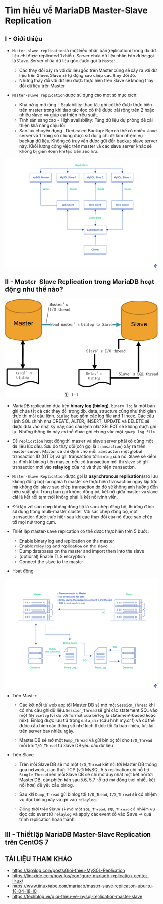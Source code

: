 # Tìm hiểu về MariaDB Master-Slave Replication  


## I - Giới thiệu  
- `Master-slave replication` là một kiểu nhân bản(replication) trong đó dữ liệu chỉ được replicated 1 chiều. Server chứa dữ liệu nhân bản được gọi là `Slave`. Server chứa dữ liệu gốc được gọi là `Master`  

  - Các thay đổi xảy ra với dữ liệu gốc trên Master cũng sẽ xảy ra với dữ liệu trên Slave. Slave sẽ tự động sao chép các thay đổi đó.  
  - Những thay đổi với dữ liệu được thực hiện trên Slave sẽ không thay đổi dữ liệu trên Master.  

- `Master-slave replication` được sử dụng cho một số mục đích:  

  - Khả năng mở rộng - Scalability: thao tác ghi có thể được thực hiện trên master trong khi thao tác đọc có thể được trải rộng trên 2 hoặc nhiều slave ==> giúp cải thiện hiệu suất.    
  - Tính sẵn sàng cao - High availability: Tăng dữ liệu dự phòng để cải thiện khả năng chịu lỗi.  
  - Sao lưu chuyên dụng - Dedicated Backup: Bạn có thể có nhiều slave server và 1 trong số chúng được sử dụng chỉ để làm nhiệm vụ backup dữ liệu. Không có truy vấn được gửi đến backup slave server này. Khối lượng công việc trên master và các slave server khác sẽ không bị gián đoạn khi tạo bản sao lưu.  

<p align="center"><img src="../../../../images/sql/toptal-blog-image-1543512385306-1f627e3afafe9665f763469ba0a283d3.png"></p>  

## II - Master-Slave Replication trong MariaDB hoạt động như thế nào?  

<p align="center"><img src="../../../../images/sql/mysql-replication-principle.png"></p>  

- MariaDB replication dựa trên **binary log (binlog)**. `binary log` là một bản ghi chứa tất cả các thay đổi trong db, data, structure cũng như thời gian thực thi mỗi câu lệnh. `binlog` bao gồm các log file and 1 index. Các câu lệnh SQL chính như CREATE, ALTER, INSERT, UPDATE và DELETE sẽ được đưa vào nhật ký này; các câu lệnh như SELECT sẽ không được ghi lại. Những thông tin này có thể được ghi chung vào một `query.log file`.  

- Để `replication` hoạt động thì master và slave server phải có cùng một dữ liệu lúc đầu. Sau đó thay đổi(còn gọi là `transaction`) xảy ra trên master server. Master sẽ chỉ định cho mỗi transaction một global transaction ID (GTID) và ghi transaction tới `binlog` của nó. Slave sẽ kiểm tra định kì binlog trên master, nếu có transaction mới thì slave sẽ ghi transaction mới vào **relay log** của nó và thực hiện transaction.  

- `Master-Slave Replication` được gọi là **asynchronous replication**(sao lưu không đồng bộ) có nghĩa là master sẽ thực hiện transaction ngay lập tức mà không đợi slave sao chép transaction do đó sẽ không ảnh hưởng đến hiệu suất ghi. Trong bản ghi không đồng bộ, kết nối giữa master và slave chỉ là kết nối tạm thời không phải là kết nối vĩnh viễn.  

- Đối lập với sao chép không đồng bộ là sao chép đồng bộ, thường được sử dụng trong  multi-master cluster. Với sao chép đồng bộ, một transaction được thực hiện sau khi các thay đổi của nó được sao chép tới mọi nút trong cụm.

- Thiết lập master-slave replication có thể được thực hiện trên 5 bước:  
  - Enable binary log and replication on the master
  - Enable relay log and replication on the slave
  - Dump databases on the master and import them into the slave
  - (optional) Enable TLS encryption
  - Connect the slave to the master

- Hoạt động

<p align="center"><img src="../../../../images/sql/toptal-blog-image-1543512398486-eaab4770b9aac7e8b7d360ec04489385.png"></p>  

  - Trên Master:

    - Các kết nối từ web app tới Master DB sẽ mở một `Session_Thread` khi có nhu cầu ghi dữ liệu. `Session_Thread` sẽ ghi các statement SQL vào một file `binlog` (ví dụ với format của binlog là statement-based hoặc mix). Binlog được lưu trữ trong `data_dir` (cấu hình my.cnf) và có thể được cấu hình các thông số như kích thước tối đa bao nhiêu, lưu lại trên server bao nhiêu ngày.

    - Master DB sẽ mở một `Dump_Thread` và gửi binlog tới cho `I/O_Thread` mỗi khi `I/O_Thread` từ Slave DB yêu cầu dữ liệu
  
  - Trên Slave:

    - Trên mỗi Slave DB sẽ mở một `I/O_Thread` kết nối tới Master DB thông qua network, giao thức TCP (với MySQL 5.5 replication chỉ hỗ trợ `Single_Thread` nên mỗi Slave DB sẽ chỉ mở duy nhất một kết nối tới Master DB, các phiên bản sau 5.6, 5.7 hỗ trợ mở đồng thời nhiều kết nối hơn) để yêu cầu binlog.

    - Sau khi `Dump_Thread` gửi binlog tới `I/O_Thead`, `I/O_Thread` sẽ có nhiệm vụ đọc binlog này và ghi vào `relaylog`.

    - Đồng thời trên Slave sẽ mở một `SQL_Thread`, `SQL_Thread` có nhiệm vụ đọc các event từ `relaylog` và apply các event đó vào Slave => quá trình replication hoàn thành.


## III - Thiết lập MariaDB Master-Slave Replication trên CentOS 7  






## TÀI LIỆU THAM KHẢO
- https://kipalog.com/posts/Gioi-thieu-MySQL-Replication
- https://linoxide.com/how-tos/configure-mariadb-replication-centos-linux/
- https://www.linuxbabe.com/mariadb/master-slave-replication-ubuntu-18-04-18-10
- https://techblog.vn/gioi-thieu-ve-mysql-replication-master-slave